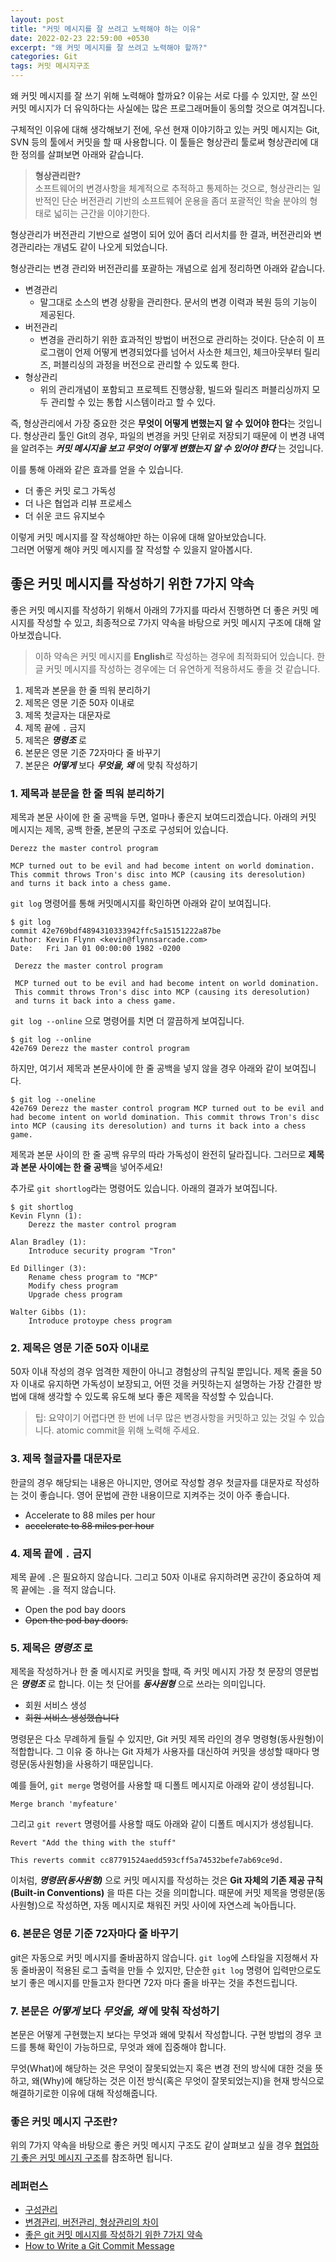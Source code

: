 ```yaml
---
layout: post
title: "커밋 메시지를 잘 쓰려고 노력해야 하는 이유"
date: 2022-02-23 22:59:00 +0530
excerpt: "왜 커밋 메시지를 잘 쓰려고 노력해야 할까?"
categories: Git
tags: 커밋 메시지구조
---
```


왜 커밋 메시지를 잘 쓰기 위해 노력해야 할까요? 이유는 서로 다를 수 있지만, 잘 쓰인 커밋 메시지가 더 유익하다는 사실에는 많은 프로그래머들이 동의할 것으로 여겨집니다.

구체적인 이유에 대해 생각해보기 전에, 우선 현재 이야기하고 있는 커밋 메시지는 Git, SVN 등의 툴에서 커밋을 할 때 사용합니다. 이 툴들은 형상관리 툴로써 형상관리에 대한 정의를 살펴보면 아래와 같습니다.

> **형상관리란?**<br/>
> 소프트웨어의 변경사항을 체계적으로 추적하고 통제하는 것으로, 형상관리는 일반적인 단순 버전관리 기반의 소프트웨어 운용을 좀더 포괄적인 학술 분야의 형태로 넓히는 근간을 이야기한다.

형상관리가 버전관리 기반으로 설명이 되어 있어 좀더 리서치를 한 결과, 버전관리와 변경관리라는 개념도 같이 나오게 되었습니다.

형상관리는 변경 관리와 버전관리를 포괄하는 개념으로 쉽게 정리하면 아래와 같습니다.

- 변경관리
  - 말그대로 소스의 변경 상황을 관리한다. 문서의 변경 이력과 복원 등의 기능이 제공된다.
- 버전관리
  - 변경을 관리하기 위한 효과적인 방법이 버전으로 관리하는 것이다. 단순히 이 프로그램이 언제 어떻게 변경되었다를 넘어서 사소한 체크인, 체크아웃부터 릴리즈, 퍼블리싱의 과정을 버전으로 관리할 수 있도록 한다.
- 형상관리
  - 위의 관리개념이 포함되고 프로젝트 진행상황, 빌드와 릴리즈 퍼블리싱까지 모두 관리할 수 있는 통합 시스템이라고 할 수 있다.

즉, 형상관리에서 가장 중요한 것은 **무엇이 어떻게 변했는지 알 수 있어야 한다**는 것입니다. 형상관리 툴인 Git의 경우, 파일의 변경을 커밋 단위로 저장되기 때문에 이 변경 내역을 알려주는 **_커밋 메시지을 보고 무엇이 어떻게 변했는지 알 수 있어야 한다_** 는 것입니다.

이를 통해 아래와 같은 효과를 얻을 수 있습니다.

- 더 좋은 커밋 로그 가독성
- 더 나은 협업과 리뷰 프로세스
- 더 쉬운 코드 유지보수

이렇게 커밋 메시지를 잘 작성해야만 하는 이유에 대해 알아보았습니다.<br/>
그러면 어떻게 해야 커밋 메시지를 잘 작성할 수 있을지 알아봅시다.

## 좋은 커밋 메시지를 작성하기 위한 7가지 약속

좋은 커밋 메시지를 작성하기 위해서 아래의 7가지를 따라서 진행하면 더 좋은 커밋 메시지를 작성할 수 있고, 최종적으로 7가지 약속을 바탕으로 커밋 메시지 구조에 대해 알아보겠습니다.

> 이하 약속은 커밋 메시지를 **English**로 작성하는 경우에 최적화되어 있습니다. 한글 커밋 메시지를 작성하는 경우에는 더 유연하게 적용하셔도 좋을 것 같습니다.

1. 제목과 본문을 한 줄 띄워 분리하기
2. 제목은 영문 기준 50자 이내로
3. 제목 첫글자는 대문자로
4. 제목 끝에 `.` 금지
5. 제목은 **_명령조_** 로
6. 본문은 영문 기준 72자마다 줄 바꾸기
7. 본문은 **_어떻게_** 보다 **_무엇을, 왜_** 에 맞춰 작성하기

### 1. 제목과 분문을 한 줄 띄워 분리하기

제목과 본문 사이에 한 줄 공백을 두면, 얼마나 좋은지 보여드리겠습니다. 아래의 커밋 메시지는 제목, 공백 한줄, 본문의 구조로 구성되어 있습니다.

```shell
Derezz the master control program

MCP turned out to be evil and had become intent on world domination.
This commit throws Tron's disc into MCP (causing its deresolution)
and turns it back into a chess game.
```

`git log` 명령어를 통해 커밋메시지를 확인하면 아래와 같이 보여집니다.

```shell
$ git log
commit 42e769bdf4894310333942ffc5a15151222a87be
Author: Kevin Flynn <kevin@flynnsarcade.com>
Date:   Fri Jan 01 00:00:00 1982 -0200

 Derezz the master control program

 MCP turned out to be evil and had become intent on world domination.
 This commit throws Tron's disc into MCP (causing its deresolution)
 and turns it back into a chess game.
```

`git log --online` 으로 명령어를 치면 더 깔끔하게 보여집니다.

```shell
$ git log --online
42e769 Derezz the master control program
```

하지만, 여기서 제목과 본문사이에 한 줄 공백을 넣지 않을 경우 아래와 같이 보여집니다.

```shell
$ git log --oneline
42e769 Derezz the master control program MCP turned out to be evil and had become intent on world domination. This commit throws Tron's disc into MCP (causing its deresolution) and turns it back into a chess game.
```

제목과 본문 사이의 한 줄 공백 유무의 따라 가독성이 완전히 달라집니다. 그러므로 **제목과 본문 사이에는 한 줄 공백**을 넣어주세요!

추가로 `git shortlog`라는 명령어도 있습니다. 아래의 결과가 보여집니다.

```shell
$ git shortlog
Kevin Flynn (1):
    Derezz the master control program

Alan Bradley (1):
    Introduce security program "Tron"

Ed Dillinger (3):
    Rename chess program to "MCP"
    Modify chess program
    Upgrade chess program

Walter Gibbs (1):
    Introduce protoype chess program
```

### 2. 제목은 영문 기준 50자 이내로

50자 이내 작성의 경우 엄격한 제한이 아니고 경험상의 규칙일 뿐입니다. 제목 줄을 50자 이내로 유지하면 가독성이 보장되고, 어떤 것을 커밋하는지 설명하는 가장 간결한 방법에 대해 생각할 수 있도록 유도해 보다 좋은 제목을 작성할 수 있습니다.

> 팁: 요약이기 어렵다면 한 번에 너무 많은 변경사항을 커밋하고 있는 것일 수 있습니다. atomic commit을 위해 노력해 주세요.

### 3. 제목 철글자를 대문자로

한글의 경우 해당되는 내용은 아니지만, 영어로 작성할 경우 첫글자를 대문자로 작성하는 것이 좋습니다. 영어 문법에 관한 내용이므로 지켜주는 것이 아주 좋습니다.

- Accelerate to 88 miles per hour
- ~~accelerate to 88 miles per hour~~

### 4. 제목 끝에 `.` 금지

제목 끝에 `.`은 필요하지 않습니다. 그리고 50자 이내로 유지하려면 공간이 중요하여 제목 끝에는 `.`을 적지 않습니다.

- Open the pod bay doors
- ~~Open the pod bay doors.~~

### 5. 제목은 **_명령조_** 로

제목을 작성하거나 한 줄 메시지로 커밋을 할때, 즉 커밋 메시지 가장 첫 문장의 영문법은 **_명령조_** 로 합니다. 이는 첫 단어를 **_동사원형_** 으로 쓰라는 의미입니다.

- 회원 서비스 생성
- ~~회원 서비스 생성했습니다~~

명령문은 다소 무례하게 들릴 수 있지만, Git 커밋 제목 라인의 경우 명령형(동사원형)이 적합합니다. 그 이유 중 하나는 Git 자체가 사용자를 대신하여 커밋을 생성할 때마다 명령문(동사원형)을 사용하기 때문입니다.

예를 들어, `git merge` 명령어를 사용할 때 디폴트 메시지로 아래와 같이 생성됩니다.

```shell
Merge branch 'myfeature'
```

그리고 `git revert` 명령어를 사용할 때도 아래와 같이 디폴트 메시지가 생성됩니다.

```shell
Revert "Add the thing with the stuff"

This reverts commit cc87791524aedd593cff5a74532befe7ab69ce9d.
```

이처럼, **_명령문(동사원형)_** 으로 커밋 메시지를 작성하는 것은 **Git 자체의 기존 제공 규칙(Built-in Conventions)** 을 따른 다는 것을 의미합니다. 때문에 커밋 제목을 명령문(동사원형)으로 작성하면, 자동 메시지로 채워진 커밋 사이에 자연스레 녹아듭니다.

### 6. 본문은 영문 기준 72자마다 줄 바꾸기

git은 자동으로 커밋 메시지를 줄바꿈하지 않습니다. `git log`에 스타일을 지정해서 자동 줄바꿈이 적용된 로그 출력을 만들 수 있지만, 단순한 `git log` 명령어 입력만으로도 보기 좋은 메시지를 만들고자 한다면 72자 마다 줄을 바꾸는 것을 추천드립니다.

### 7. 본문은 **_어떻게_** 보다 **_무엇을, 왜_** 에 맞춰 작성하기

본문은 어떻게 구현했는지 보다는 무엇과 왜에 맞춰서 작성합니다. 구현 방법의 경우 코드를 통해 확인이 가능하므로, 무엇과 왜에 집중해야 합니다.

무엇(What)에 해당하는 것은 무엇이 잘못되었는지 혹은 변경 전의 방식에 대한 것을 뜻하고, 왜(Why)에 해당하는 것은 이전 방식(혹은 무엇이 잘못되었는지)을 현재 방식으로 해결하기로한 이유에 대해 작성해줍니다.

### 좋은 커밋 메시지 구조란?

위의 7가지 약속을 바탕으로 좋은 커밋 메시지 구조도 같이 살펴보고 싶을 경우 [협업하기 좋은 커밋 메시지 구조](https://wlroh.github.io/git/2022/02/24/git-commit-message-conventions.html)를 참조하면 됩니다.

### 레퍼런스

- [구성관리](https://ko.wikipedia.org/wiki/%EA%B5%AC%EC%84%B1_%EA%B4%80%EB%A6%AC)
- [변경관리, 버전관리, 형상관리의 차이](https://raisonde.tistory.com/entry/%EB%B3%80%EA%B2%BD%EA%B4%80%EB%A6%AC-%EB%B2%84%EC%A0%84%EA%B4%80%EB%A6%AC-%ED%98%95%EC%83%81%EA%B4%80%EB%A6%AC%EC%9D%98-%EC%B0%A8%EC%9D%B4)
- [좋은 git 커밋 메시지를 작성하기 위한 7가지 약속](https://meetup.toast.com/posts/106)
- [How to Write a Git Commit Message](https://cbea.ms/git-commit/)
